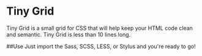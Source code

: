 # Tiny Grid
Tiny Grid is a small grid for CSS that will help keep your HTML code clean and semantic. Tiny Grid is less than 10 lines long.

##Use
Just import the Sass, SCSS, LESS, or Stylus and you're ready to go!
